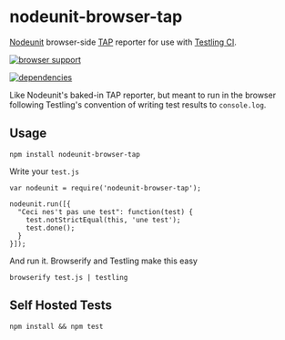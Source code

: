 # nodeunit-browser-tap
[Nodeunit](https://github.com/caolan/nodeunit) browser-side [TAP](http://testanything.org/) reporter for use with [Testling CI](http://ci.testling.com/).

[![browser support](https://ci.testling.com/hurrymaplelad/nodeunit-browser-tap.png)](https://ci.testling.com/hurrymaplelad/nodeunit-browser-tap)

[![dependencies](https://gemnasium.com/hurrymaplelad/nodeunit-browser-tap.png)](https://gemnasium.com/hurrymaplelad/nodeunit-browser-tap)

Like Nodeunit's baked-in TAP reporter, but meant to run in the browser following Testling's convention of writing test results to `console.log`.

## Usage

    npm install nodeunit-browser-tap

Write your `test.js`

    var nodeunit = require('nodeunit-browser-tap');

    nodeunit.run([{
      "Ceci nes't pas une test": function(test) {
        test.notStrictEqual(this, 'une test');
        test.done();
      }
    }]);

And run it.  Browserify and Testling make this easy

    browserify test.js | testling


## Self Hosted Tests

    npm install && npm test
